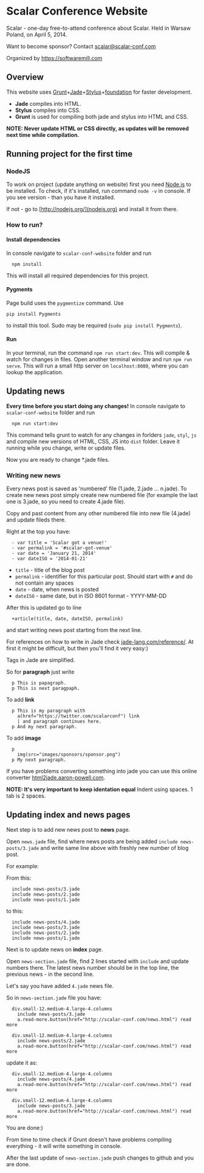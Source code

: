 Scalar Conference Website
===================

Scalar - one-day free-to-attend conference about Scalar. 
Held in Warsaw Poland, on April 5, 2014.

Want to become sponsor?
Contact scalar@scalar-conf.com

Organized by https://softwaremill.com

## Overview

This website uses [Grunt](http://gruntjs.com/0)+[Jade](http://jade-lang.com/)+[Stylus](http://learnboost.github.io/stylus/)+[foundation](http://foundation.zurb.com/index.html) for faster development.

- **Jade** compiles into HTML.
- **Stylus** compiles into CSS.
- **Grunt** is used for compiling both jade and stylus into HTML and CSS.

**NOTE: Never update HTML or CSS directly, as updates will be removed next time while compilation.**


## Running project for the first time

### NodeJS

To work on project (update anything on website) first you need [Node.js](http://nodejs.org/) to be installed. 
To check, if it's installed, run command `node -v` in console. 
If you see version - than you have it installed. 

If not - go to [http://nodejs.org/](nodejs.org) and install it from there.

### How to run?

#### Install dependencies

In console navigate to `scalar-conf-website` folder and run 

```
  npm install
```

This will install all required dependencies for this project.

#### Pygments

Page build uses the `pygmentize` command. Use 

```
pip install Pygments
``` 

to install this tool. Sudo may be required (`sudo pip install Pygments`).

#### Run

In your terminal, run the command `npm run start:dev`. This will compile & watch for changes in files.
Open another terminal window and run `npm run serve`. This will run a small http server on `localhost:8080`, where you can lookup the application.


## Updating news

**Every time before you start doing any changes!** 
In console navigate to `scalar-conf-website` folder and run 

```
  npm run start:dev
```

This command tells grunt to watch for any changes in forlders `jade`, `styl`, `js` and compile new versions of HTML, CSS, JS into `dist` folder. Leave it running while you change, write or update files.

Now you are ready to change *.jade files.

### Writing new news

Every news post is saved as 'numbered' file (1.jade, 2.jade ... n.jade). To create new news post simply create new numbered file (for example the last one is 3.jade, so you need to create 4.jade file).

Copy and past content from any other numbered file into new file (4.jade) and update fileds there.

Right at the top you have:

```
  - var title = 'Scalar got a venue!'
  - var permalink = '#scalar-got-venue'
  - var date = 'January 21, 2014'
  - var dateISO = '2014-01-21'
```

- `title` - title of the blog post
- `permalink` - identifier for this particular post. Should start with `#` and do not contain any spaces
- `date` - date, when news is posted
- `dateISO` - same date, but in ISO 8601 format - YYYY-MM-DD

After this is updated go to line

```
  +article(title, date, dateISO, permalink)
```

and start writing news post starting from the next line.

For references on how to write in Jade check [jade-lang.com/reference/](http://jade-lang.com/reference/). At first it might be difficult, but then you'll find it very easy:)

Tags in Jade are simplified.

So for **paragraph** just write

```
  p This is papagraph.
  p This is next paragpaph.
```

To add **link**

```
  p This is my paragraph with 
    a(href="https://twitter.com/scalarconf") link
    | and paragraph continues here.
  p And my next paragraph.
```

To add **image**

```
  p 
    img(src="images/sponsors/sponsor.png")
  p My next paragraph.
```

If you have problems converting something into jade you can use this online converter [html2jade.aaron-powell.com](http://html2jade.aaron-powell.com/).

**NOTE: It's very important to keep identation equal** Indent using spaces. 1 tab is 2 spaces.

## Updating index and news pages

Next step is to add new news post to **news** page.

Open `news.jade` file, find where news posts are being added `include news-posts/3.jade` and write same line above with freshly new number of blog post.

For example:

From this:

```
  include news-posts/3.jade
  include news-posts/2.jade
  include news-posts/1.jade
```

to this:

```
  include news-posts/4.jade
  include news-posts/3.jade
  include news-posts/2.jade
  include news-posts/1.jade
```


Next is to update news on **index** page.

Open `news-section.jade` file, find 2 lines started with `include` and update numbers there. The latest news number should be in the top line, the previous news - in the second line.

Let's say you have added `4.jade` news file.

So in `news-section.jade` file you have:

```
  div.small-12.medium-4.large-4.columns
    include news-posts/3.jade
    a.read-more.button(href="http://scalar-conf.com/news.html") read more

  div.small-12.medium-4.large-4.columns
    include news-posts/2.jade
    a.read-more.button(href="http://scalar-conf.com/news.html") read more
```

update it as:

```
  div.small-12.medium-4.large-4.columns
    include news-posts/4.jade
    a.read-more.button(href="http://scalar-conf.com/news.html") read more

  div.small-12.medium-4.large-4.columns
    include news-posts/3.jade
    a.read-more.button(href="http://scalar-conf.com/news.html") read more
```

You are done:)

From time to time check if Grunt doesn't have problems compiling everything - it will write something in console.

After the last update of `news-section.jade` push changes to github and you are done.

